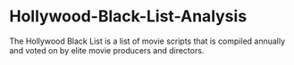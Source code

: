 # Hollywood-Black-List-Analysis
The Hollywood Black List is a list of movie scripts that is compiled annually and voted on by elite movie producers and directors. 

